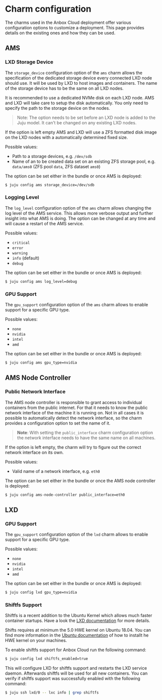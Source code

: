 # Charm configuration

The charms used in the Anbox Cloud deployment offer various configuration options to customize a deployment. This page provides details on the existing ones and how they can be used.

## AMS

### LXD Storage Device
The `storage_device` configuration option of the `ams` charm allows the specification of the dedicated storage device every connected LXD node should use. It will be used by LXD to host images and containers. The name of the storage device has to be the same on all LXD nodes.

It is recommended to use a dedicated NVMe disk on each LXD node. AMS and LXD will take care to setup the disk automatically. You only need to specify the path to the storage device on the nodes.

> Note: The option needs to be set before an LXD node is added to the Juju model. It can't be changed on any existing LXD nodes.

If the option is left empty AMS and LXD will use a ZFS formatted disk image on the LXD nodes with a automatically determined fixed size.

Possible values:

* Path to a storage devices, e.g. `/dev/sdb`
* Name of an to be created data set on an existing ZFS storage pool, e.g. `data/ams0` (ZFS pool `data`, ZFS dataset `ams0`)

The option can be set either in the bundle or once AMS is deployed:

```bash
$ juju config ams storage_device=/dev/sdb
```

### Logging Level
The `log_level` configuration option of the `ams` charm allows changing the log level of the AMS service. This allows more verbose output and further insight into what AMS is doing. The option can be changed at any time and will cause a restart of the AMS service.

Possible values:

* `critical`
* `error`
* `warning`
* `info` (default)
* `debug`

The option can be set either in the bundle or once AMS is deployed:

```bash
$ juju config ams log_level=debug
```


### GPU Support
The `gpu_support` configuration option of the `ams` charm allows to enable support for a specific GPU type.

Possible values:

* `none`
* `nvidia`
* `intel`
* `amd`

The option can be set either in the bundle or once AMS is deployed:

```bash
$ juju config ams gpu_type=nvidia
```

## AMS Node Controller

### Public Network Interface
The AMS node controller is responsible to grant access to individual containers from the public internet. For that it needs to know the public network interface of the machine it is running on. Not in all cases it is possible to automatically detect the network interface, so the charm provides a configuration option to set the name of it.

> **Note**:
With setting the `public_interface` charm configuration option the network interface needs to have the same name on all machines.

If the option is left empty, the charm will try to figure out the correct network interface on its own.

Possible values:

* Valid name of a network interface, e.g. `eth0`

The option can be set either in the bundle or once the AMS node controller is deployed:

```bash
$ juju config ams-node-controller public_interface=eth0
```

## LXD

### GPU Support
The `gpu_support` configuration option of the `lxd` charm allows to enable support for a specific GPU type.

Possible values:

* `none`
* `nvidia`
* `intel`
* `amd`

The option can be set either in the bundle or once AMS is deployed:

```bash
$ juju config lxd gpu_type=nvidia
```

### Shiftfs Support
Shiftfs is a recent addition to the Ubuntu Kernel which allows much faster container startups.
Have a look the [LXD documentation](https://discuss.linuxcontainers.org/t/trying-out-shiftfs/5155) for more details.

Shifts requires at minimum the 5.0 HWE kernel on Ubuntu 18.04. You can find more information in the [Ubuntu documentation](https://wiki.ubuntu.com/Kernel/LTSEnablementStack#Server) of how to installt he HWE kernel on your machines.

To enable shiftfs support for Anbox Cloud run the following command:

```bash
$ juju config lxd shiftfs_enabled=true
```

This will configure LXD for shiftfs support and restarts the LXD service daemon. Afterwards shiftfs will be used for all new containers. You can verify if shiftfs support was successfully enabled with the following command:

```bash
$ juju ssh lxd/0 -- lxc info | grep shiftfs
```
